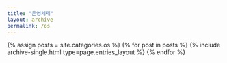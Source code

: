 ```yaml
---
title: "운영체제"
layout: archive
permalink: /os
---
```



{% assign posts = site.categories.os %}
{% for post in posts %} {% include archive-single.html type=page.entries_layout %} {% endfor %}
